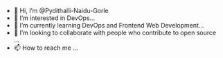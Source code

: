 - 👋 Hi, I’m @Pydithalli-Naidu-Gorle
- 👀 I’m interested in DevOps...
- 🌱 I’m currently learning DevOps and Frontend Web Development...
- 💞️ I’m looking to collaborate with people who contribute to open source ...
- 📫 How to reach me ...

<!---
Pydithalli-Naidu-Gorle/Pydithalli-Naidu-Gorle is a ✨ special ✨ repository because its `README.md` (this file) appears on your GitHub profile.
You can click the Preview link to take a look at your changes.
--->
